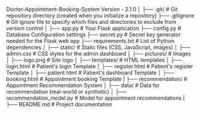 Doctor-Appointment-Booking-System     Version - 2.1.0
│
├── .git/               # Git repository directory (created when you initialize a repository)
├── .gitignore          # Git ignore file to specify which files and directories to exclude from version control
│
├── app.py              # Your Flask application
├── config.py           # Database Configuration settings
├── secret.py           # Secret key generator needed for the Flask web app
├── requirements.txt    # List of Python dependencies
│
├── static/             # Static files (CSS, JavaScript, images)
│   ├── admin.css       # CSS styles for the admin dashboard
│   ├── pictures/       # Images
│       ├── logo.png    # Site logo
│
├── templates/          # HTML templates
│   ├── login.html      # Patient's login Template
│   ├── register.html   # Patient's register Template
│   ├── patient.html    # Patient's dashboard Template
│   ├── booking.html    # Appointment booking Template
|
├── recommendation/     # Appointment Recommendation System
│   ├── data/           # Data for recommendation (real-world or synthetic)
│   ├── recommendation_model.py  # Model for appointment recommendations
|
├── README.md           # Project documentation
